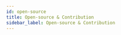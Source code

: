 ```yaml
---
id: open-source
title: Open-source & Contribution
sidebar_label: Open-source & Contribution
---
```

